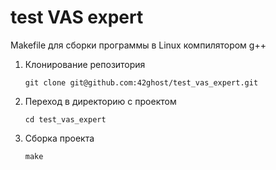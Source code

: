 # test VAS expert

Makefile для сборки программы в Linux компилятором g++

1. Клонирование репозитория

    `git clone git@github.com:42ghost/test_vas_expert.git`
  
3. Переход в директорию с проектом
  
    `cd test_vas_expert`

4. Сборка проекта
  
    `make`
